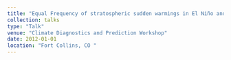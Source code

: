 ```yaml
---
title: "Equal Frequency of stratospheric sudden warmings in El Niño and La Niña"
collection: talks
type: "Talk"
venue: "Climate Diagnostics and Prediction Workshop"
date: 2012-01-01
location: "Fort Collins, CO "
---
```

